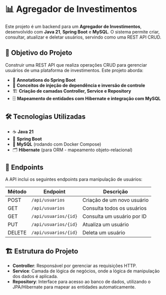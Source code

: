# 📊 Agregador de Investimentos

Este projeto é um backend para um **Agregador de Investimentos**, desenvolvido com **Java 21**, **Spring Boot** e **MySQL**. O sistema permite criar, consultar, atualizar e deletar usuários, servindo como uma REST API CRUD.

## 🎯 Objetivo do Projeto

Construir uma REST API que realiza operações CRUD para gerenciar usuários de uma plataforma de investimentos. Este projeto aborda:

- 📌 **Annotations do Spring Boot**
- 🔄 **Conceitos de injeção de dependência e inversão de controle**
- 🏗️ **Criação de camadas Controller, Service e Repository**
- 🗄️ **Mapeamento de entidades com Hibernate e integração com MySQL**

## 🛠️ Tecnologias Utilizadas

- ☕ **Java 21**
- 🚀 **Spring Boot**
- 🐬 **MySQL** (rodando com Docker Compose)
- 🗂️ **Hibernate** (para ORM - mapeamento objeto-relacional)

## 🔗 Endpoints

A API inclui os seguintes endpoints para manipulação de usuários:

| Método | Endpoint              | Descrição                    |
|--------|------------------------|------------------------------|
| POST   | `/api/usuarios`        | Criação de um novo usuário   |
| GET    | `/api/usuarios`        | Consulta todos os usuários   |
| GET    | `/api/usuarios/{id}`   | Consulta um usuário por ID   |
| PUT    | `/api/usuarios/{id}`   | Atualiza um usuário          |
| DELETE | `/api/usuarios/{id}`   | Deleta um usuário            |

## 🏗️ Estrutura do Projeto

- **Controller**: Responsável por gerenciar as requisições HTTP.
- **Service**: Camada de lógica de negócios, onde a lógica de manipulação dos dados é aplicada.
- **Repository**: Interface para acesso ao banco de dados, utilizando o JPA/Hibernate para mapear as entidades automaticamente.
